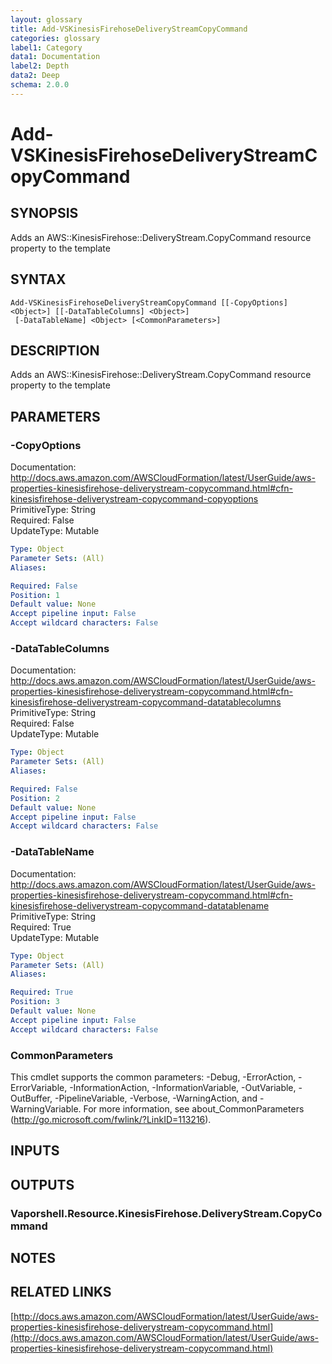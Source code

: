 ```yaml
---
layout: glossary
title: Add-VSKinesisFirehoseDeliveryStreamCopyCommand
categories: glossary
label1: Category
data1: Documentation
label2: Depth
data2: Deep
schema: 2.0.0
---
```


# Add-VSKinesisFirehoseDeliveryStreamCopyCommand

## SYNOPSIS
Adds an AWS::KinesisFirehose::DeliveryStream.CopyCommand resource property to the template

## SYNTAX

```
Add-VSKinesisFirehoseDeliveryStreamCopyCommand [[-CopyOptions] <Object>] [[-DataTableColumns] <Object>]
 [-DataTableName] <Object> [<CommonParameters>]
```

## DESCRIPTION
Adds an AWS::KinesisFirehose::DeliveryStream.CopyCommand resource property to the template

## PARAMETERS

### -CopyOptions
Documentation: http://docs.aws.amazon.com/AWSCloudFormation/latest/UserGuide/aws-properties-kinesisfirehose-deliverystream-copycommand.html#cfn-kinesisfirehose-deliverystream-copycommand-copyoptions    
PrimitiveType: String    
Required: False    
UpdateType: Mutable

```yaml
Type: Object
Parameter Sets: (All)
Aliases:

Required: False
Position: 1
Default value: None
Accept pipeline input: False
Accept wildcard characters: False
```

### -DataTableColumns
Documentation: http://docs.aws.amazon.com/AWSCloudFormation/latest/UserGuide/aws-properties-kinesisfirehose-deliverystream-copycommand.html#cfn-kinesisfirehose-deliverystream-copycommand-datatablecolumns    
PrimitiveType: String    
Required: False    
UpdateType: Mutable

```yaml
Type: Object
Parameter Sets: (All)
Aliases:

Required: False
Position: 2
Default value: None
Accept pipeline input: False
Accept wildcard characters: False
```

### -DataTableName
Documentation: http://docs.aws.amazon.com/AWSCloudFormation/latest/UserGuide/aws-properties-kinesisfirehose-deliverystream-copycommand.html#cfn-kinesisfirehose-deliverystream-copycommand-datatablename    
PrimitiveType: String    
Required: True    
UpdateType: Mutable

```yaml
Type: Object
Parameter Sets: (All)
Aliases:

Required: True
Position: 3
Default value: None
Accept pipeline input: False
Accept wildcard characters: False
```

### CommonParameters
This cmdlet supports the common parameters: -Debug, -ErrorAction, -ErrorVariable, -InformationAction, -InformationVariable, -OutVariable, -OutBuffer, -PipelineVariable, -Verbose, -WarningAction, and -WarningVariable.
For more information, see about_CommonParameters (http://go.microsoft.com/fwlink/?LinkID=113216).

## INPUTS

## OUTPUTS

### Vaporshell.Resource.KinesisFirehose.DeliveryStream.CopyCommand

## NOTES

## RELATED LINKS

[http://docs.aws.amazon.com/AWSCloudFormation/latest/UserGuide/aws-properties-kinesisfirehose-deliverystream-copycommand.html](http://docs.aws.amazon.com/AWSCloudFormation/latest/UserGuide/aws-properties-kinesisfirehose-deliverystream-copycommand.html)

